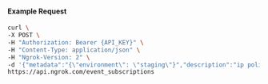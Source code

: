 <!-- Code generated for API Clients. DO NOT EDIT. -->

#### Example Request

```bash
curl \
-X POST \
-H "Authorization: Bearer {API_KEY}" \
-H "Content-Type: application/json" \
-H "Ngrok-Version: 2" \
-d '{"metadata":"{\"environment\": \"staging\"}","description":"ip policy creations","sources":[{"type":"ip_policy_created.v0"}],"destination_ids":["ed_2b6Jjw9ZRhOHz0O2LORraNdVV0u"]}' \
https://api.ngrok.com/event_subscriptions
```
